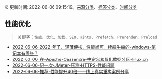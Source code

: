 :alarm_clock: 更新时间: 2022-06-06 09:15:19。[来源分类](../README.md)、[标签分类](../TAGS.md)、[时间分类](../TIMELINE.md)

## 性能优化


> 关键字：`性能`、`优化`、`加载`、`SEO`、`Hints`、`Prefetch`、`Prerender`、`Preload`



- [2022-06-06-2022-年了，轻薄便携，性能尚可，续航牛逼的-windows-笔记本有哪些？](https://www.v2ex.com/t/857599) 
- [2022-06-06-在-Apache-Cassandra-中定义和优化数据分区-linux.cn](https://blogread.cn/news/go.php?idItem=15109&url=https%3A%2F%2Flinux.cn%2Farticle-13908-1.html%3Fcomefrom%3Dhttps%253A%252F%252Fblogread.cn%252Fnews%252F) 
- [2022-06-06-记一次-JMeter-压测-HTTPS-性能问题](https://toutiao.io/k/41nmoz4) 
- [2022-06-06-推荐-性能提升40倍——线上真实重构案例分享](https://toutiao.io/k/izbqpxo) 